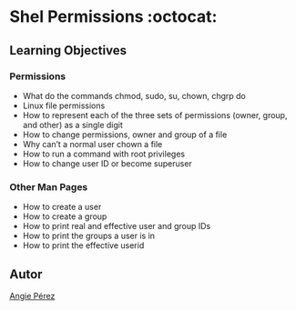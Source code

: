 # Shel Permissions :octocat: #
## Learning Objectives ##
### Permissions ###
* What do the commands chmod, sudo, su, chown, chgrp do
* Linux file permissions
* How to represent each of the three sets of permissions
(owner, group, and other) as a single digit
* How to change permissions, owner and group of a file
* Why can’t a normal user chown a file
* How to run a command with root privileges
* How to change user ID or become superuser
### Other Man Pages ###
* How to create a user
* How to create a group
* How to print real and effective user and group IDs
* How to print the groups a user is in
* How to print the effective userid
## Autor ##
[Angie Pérez](https://twitter.com/xiommyperez)